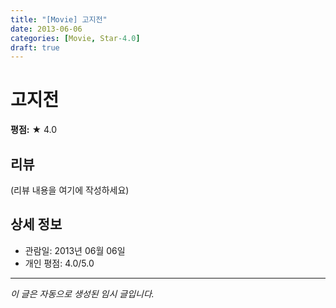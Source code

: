 ```yaml
---
title: "[Movie] 고지전"
date: 2013-06-06
categories: [Movie, Star-4.0]
draft: true
---
```


# 고지전

**평점:** ★ 4.0

## 리뷰

(리뷰 내용을 여기에 작성하세요)

## 상세 정보

- 관람일: 2013년 06월 06일
- 개인 평점: 4.0/5.0

---

*이 글은 자동으로 생성된 임시 글입니다.*
